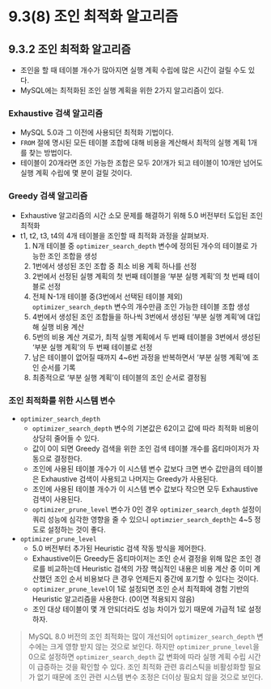 # 9.3(8) 조인 최적화 알고리즘

## 9.3.2 조인 최적화 알고리즘

- 조인을 할 때 테이블 개수가 많아지면 실행 계획 수립에 많은 시간이 걸릴 수도 있다.
- MySQL에는 최적화된 조인 실행 계획을 위한 2가지 알고리즘이 있다.

### Exhaustive 검색 알고리즘

- MySQL 5.0과 그 이전에 사용되던 최적화 기법이다.
- `FROM` 절에 명시된 모든 테이블 조합에 대해 비용을 계산해서 최적의 실행 계획 1개를 찾는 방법이다.
- 테이블이 20개라면 조인 가능한 조합은 모두 20!개가 되고 테이블이 10개만 넘어도 실행 계획 수립에 몇 분이 걸릴 것이다.

### Greedy 검색 알고리즘

- Exhaustive 알고리즘의 시간 소모 문제를 해결하기 위해 5.0 버전부터 도입된 조인 최적화
- t1, t2, t3, t4의 4개 테이블을 조인할 때 최적화 과정을 살펴보자.
    1. N개 테이블 중 `optimizer_search_depth` 변수에 정의된 개수의 테이블로 가능한 조인 조합을 생성
    2. 1번에서 생성된 조인 조합 중 최소 비용 계획 하나를 선정
    3. 2번에서 선정된 실행 계획의 첫 번째 테이블을 ‘부분 실행 계획’의 첫 번째 테이블로 선정
    4. 전체 N-1개 테이블 중(3번에서 선택된 테이블 제외) `optimizer_search_depth` 변수의 개수만큼 조인 가능한 테이블 조합 생성
    5. 4번에서 생성된 조인 조합들을 하나씩 3번에서 생성된 ‘부분 실행 계획’에 대입해 실행 비용 계산
    6. 5번의 비용 계산 겨로가, 최적 실행 계획에서 두 번째 테이블을 3번에서 생성된 ‘부분 실행 계획’의 두 번째 테이블로 선정
    7. 남은 테이블이 없어질 때까지 4~6번 과정을 반복하면서 ‘부분 실행 계획’에 조인 순서를 기록
    8. 최종적으로 ‘부분 실행 계획’이 테이블의 조인 순서로 결정됨

### 조인 최적화를 위한 시스템 변수

- `optimizer_search_depth`
    - `optimizer_search_depth` 변수의 기본값은 62이고 값에 따라 최적화 비용이 상당히 줄어들 수 있다.
    - 값이 0이 되면 Greedy 검색을 위한 조인 검색 테이블 개수를 옵티마이저가 자동으로 결정한다.
    - 조인에 사용된 테이블 개수가 이 시스템 변수 값보다 크면 변수 값만큼의 테이블은 Exhaustive 검색이 사용되고 나머지는 Greedy가 사용된다.
    - 조인에 사용된 테이블 개수가 이 시스템 변수 값보다 작으면 모두 Exhaustive 검색이 사용된다.
    - `optimizer_prune_level` 변수가 0인 경우 `optimizer_search_depth` 설정이 쿼리 성능에 심각한 영향을 줄 수 있으니 `optimzier_search_depth`는 4~5 정도로 설정하는 것이 좋다.
- `optimizer_prune_level`
    - 5.0 버전부터 추가된 Heuristic 검색 작동 방식을 제어한다.
    - Exhaustive이든 Greedy든 옵티마이저는 조인 순서 결정을 위해 많은 조인 경로를 비교하는데 Heuristic 검색의 가장 핵심적인 내용은 비용 계산 중 이미 계산했던 조인 순서 비용보다 큰 경우 언제든지 중간에 포기할 수 있다는 것이다.
    - `optimizer_prune_level`이 1로 설정되면 조인 순서 최적화에 경험 기반의 Heuristic 알고리즘을 사용한다. (0이면 적용되지 않음)
    - 조인 대상 테이블이 몇 개 안되더라도 성능 차이가 있기 때문에 가급적 1로 설정하자.

> MySQL 8.0 버전의 조인 최적화는 많이 개선되어 `optimizer_search_depth` 변수에는 크게 영향 받지 않는 것으로 보인다. 하지만 `optimizer_prune_level`을 0으로 설정하면 `optimizer_search_depth` 값 변화에 따라 실행 계획 수립 시간이 급증하는 것을 확인할 수 있다. 조인 최적화 관련 휴리스틱을 비활성화할 필요가 없기 때문에 조인 관련 시스템 변수 조정은 더이상 필요치 않을 것으로 보인다.
>